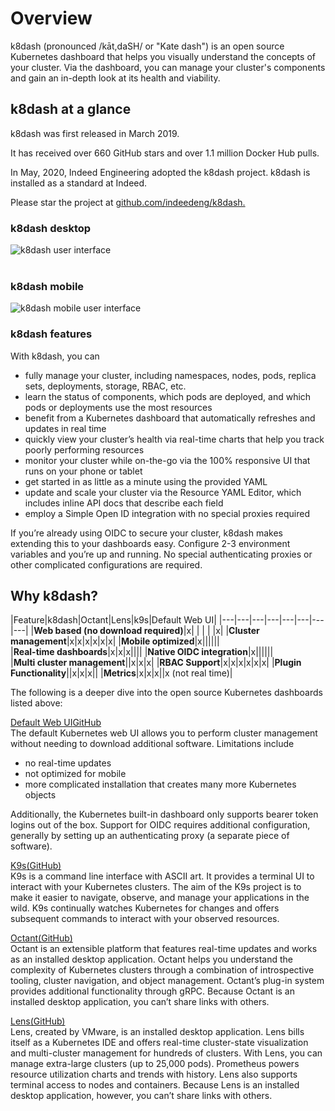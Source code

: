 # Overview

k8dash (pronounced /kāt,daSH/ or "Kate dash") is an open source Kubernetes dashboard that helps you visually understand the concepts of your cluster. Via the dashboard, you can manage your cluster's components and gain an in-depth look at its health and viability. 

## k8dash at a glance

k8dash was first released in March 2019.<br>

It has received over 660 GitHub stars and over 1.1 million Docker Hub pulls.<br>

In May, 2020, Indeed Engineering adopted the k8dash project. k8dash is installed as a standard at Indeed.

Please star the project at [github.com/indeedeng/k8dash.](https://github.com/indeedeng/k8dash)

### k8dash desktop

<img 
:src="$withBase('/images/k8dash-screen.png')" alt="k8dash user interface" class="img-with-border"/>
<br></br>

### k8dash mobile

<img 
:src="$withBase('/images/k8dash-mobile.png')" alt="k8dash mobile user interface" class="img-with-border"/>

### k8dash features

With k8dash, you can
- fully manage your cluster, including namespaces, nodes, pods, replica sets, deployments, storage, RBAC, etc.
- learn the status of components, which pods are deployed, and which pods or deployments use the most resources
- benefit from a Kubernetes dashboard that automatically refreshes and updates in real time
- quickly view your cluster’s health via real-time charts that help you track poorly performing resources
- monitor your cluster while on-the-go via the 100% responsive UI that runs on your phone or tablet
- get started in as little as a minute using the provided YAML
- update and scale your cluster via the Resource YAML Editor, which includes inline API docs that describe each field
- employ a Simple Open ID integration with no special proxies required

If you’re already using OIDC to secure your cluster, k8dash makes extending this to your dashboards easy. Configure 2-3 environment variables and you’re up and running. No special authenticating proxies or other complicated configurations are required.

## Why k8dash?

|Feature|k8dash|Octant|Lens|k9s|Default Web UI|
|---|---|---|---|---|---|---|---|
|<nobr>**Web based (no download required)**</nobr>|x| | | | |x|
|**Cluster management**|x|x|x|x|x|x|
|**Mobile optimized**|x||||||
|<nobr>**Real-time dashboards**</nobr>|x|x|x||||
|<nobr>**Native OIDC integration**</nobr>|x||||||
|<nobr>**Multi cluster management**</nobr>||x|x|x|
|**RBAC Support**|x|x|x|x|x|x|
|**Plugin Functionality**||x|x|x||
|**Metrics**|x|x|x||x (not real time)|

The following is a deeper dive into the open source Kubernetes dashboards listed above:

[Default Web UI](https://kubernetes.io/docs/tasks/access-application-cluster/web-ui-dashboard/)[GitHub](https://github.com/kubernetes/dashboard)<br>
The default Kubernetes web UI allows you to perform cluster management without needing to download additional software. Limitations include
* no real-time updates
* not optimized for mobile
* more complicated installation that creates many more Kubernetes objects<br>

Additionally, the Kubernetes built-in dashboard only supports bearer token logins out of the box. Support for OIDC requires additional configuration, generally by setting up an authenticating proxy (a separate piece of software).

[K9s](https://k9scli.io/)[(GitHub)](https://github.com/derailed/k9s)<br>
K9s is a command line interface with ASCII art. It provides a terminal UI to interact with your Kubernetes clusters. The aim of the K9s project is to make it easier to navigate, observe, and manage your applications in the wild. K9s continually watches Kubernetes for changes and offers subsequent commands to interact with your observed resources.

[Octant](https://octant.dev/)[(GitHub)](https://github.com/vmware-tanzu/octant)<br>
Octant is an extensible platform that features real-time updates and works as an installed desktop application. Octant helps you understand the complexity of Kubernetes clusters through a combination of introspective tooling, cluster navigation, and object management. Octant’s plug-in system provides additional functionality through gRPC. Because Octant is an installed desktop application, you can’t share links with others.

[Lens](https://k8slens.dev/)[(GitHub)](https://github.com/lensapp/lens)<br>
Lens, created by VMware, is an installed desktop application. Lens bills itself as a Kubernetes IDE and offers real-time cluster-state visualization and multi-cluster management for hundreds of clusters. With Lens, you can manage extra-large clusters (up to 25,000 pods). Prometheus powers resource utilization charts and trends with history. Lens also supports terminal access to nodes and containers. Because Lens is an installed desktop application, however, you can’t share links with others.

